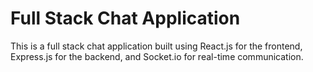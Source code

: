 # Full Stack Chat Application

This is a full stack chat application built using React.js for the frontend, Express.js for the backend, and Socket.io for real-time communication.
